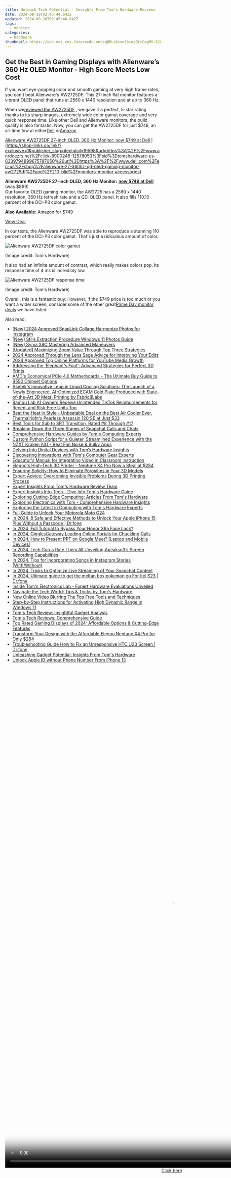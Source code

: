 ```yaml
---
title: Unleash Tech Potential - Insights From Tom's Hardware Reviews
date: 2024-08-19T02:45:44.642Z
updated: 2024-08-20T02:45:44.642Z
tags:
  - monitor
categories:
  - hardware
thumbnail: https://cdn.mos.cms.futurecdn.net/qDMLz6csnZbiosBfrCepMX-320-80.jpg
---
```


## Get the Best in Gaming Displays with Alienware’s 360 Hz OLED Monitor - High Score Meets Low Cost

If you want eye-popping color and smooth gaming at very high frame rates, you can't beat Alienware's AW2725DF. This 27-inch flat monitor features a vibrant OLED panel that runs at 2560 x 1440 resolution and at up to 360 Hz.

 When we[reviewed the AW2725DF](https://tools.techidaily.com) , we gave it a perfect, 5-star rating thanks to its sharp images, extremely wide color gamut coverage and very quick response time. Like other Dell and Alienware monitors, the build quality is also fantastic. Now, you can get the AW2725DF for just $749, an all-time low at either[Dell](https://shop-links.co/link/?exclusive=1&publisher_slug=itechdaily19598&url=https%3A%2F%2Fwww.anrdoezrs.net%2Fclick-8900246-12578053%3Fsid%3Dtomshardware-us-1113735562824450457%26url%3Dhttps%3A%2F%2Fwww.dell.com%2Fen-us%2Fshop%2Falienware-27-360hz-qd-oled-gaming-monitor-aw2725df%2Fapd%2F210-bljd%2Fmonitors-monitor-accessories) or[Amazon](https://target.georiot.com/Proxy.ashx?tsid=45723&GR%5FURL=https%3A%2F%2Famazon.com%2FAlienware-AW2725DF-OLED-Gaming-Monitor%2Fdp%2FB0CZSGWLD5%2Fref%3Dsr%5F1%5F1%5Fsspa%3Ftag%3Dhawk-future-20%26ascsubtag%3Dtomshardware-us-1936168728761959330-20) .

[Alienware AW2725DF 27-inch OLED, 360 Hz Monitor:&nbsp;now $749 at Dell](https://cdn.mos.cms.futurecdn.net/Boc4nZkkoF3eWUKXzup6gE-200-100.jpg "Alienware AW2725DF 27-inch OLED, 360 Hz Monitor:&nbsp;now $749 at Dell") ](https://shop-links.co/link/?exclusive=1&publisher_slug=itechdaily19598&url=https%3A%2F%2Fwww.anrdoezrs.net%2Fclick-8900246-12578053%3Fsid%3Dtomshardware-us-8339794899675787050%26url%3Dhttps%3A%2F%2Fwww.dell.com%2Fen-us%2Fshop%2Falienware-27-360hz-qd-oled-gaming-monitor-aw2725df%2Fapd%2F210-bljd%2Fmonitors-monitor-accessories)

 **Alienware AW2725DF 27-inch OLED, 360 Hz Monitor:** [**now $749 at Dell**](https://shop-links.co/link/?exclusive=1&publisher_slug=itechdaily19598&url=https%3A%2F%2Fwww.anrdoezrs.net%2Fclick-8900246-12578053%3Fsid%3Dtomshardware-us-9430162684725476228%26url%3Dhttps%3A%2F%2Fwww.dell.com%2Fen-us%2Fshop%2Falienware-27-360hz-qd-oled-gaming-monitor-aw2725df%2Fapd%2F210-bljd%2Fmonitors-monitor-accessories) (was $899)  
 Our favorite OLED gaming monitor, the AW2725 has a 2560 x 1440 resolution, 360 Hz refresh rate and a QD-OLED panel. It also fills 110.10 percent of the DCI-P3 color gamut.

**Also Available:** [Amazon for $749](https://tools.techidaily.com)

[View Deal](https://shop-links.co/link/?exclusive=1&publisher_slug=itechdaily19598&url=https%3A%2F%2Fwww.anrdoezrs.net%2Fclick-8900246-12578053%3Fsid%3Dtomshardware-us-8339794899675787050%26url%3Dhttps%3A%2F%2Fwww.dell.com%2Fen-us%2Fshop%2Falienware-27-360hz-qd-oled-gaming-monitor-aw2725df%2Fapd%2F210-bljd%2Fmonitors-monitor-accessories)

 In our tests, the Alienware AW2725DF was able to reproduce a stunning 110 percent of the DCI-P3 color gamut. That's just a ridiculous amount of color.

![Alienware AW2725DF color gamut](https://cdn.mos.cms.futurecdn.net/7MEhVK2D5oVu4xo5hzdHST-320-80.png)

 (Image credit: Tom's Hardware)

 It also had an infinite amount of contrast, which really makes colors pop. Its response time of 4 ms is incredibly low.

![Alienware AW2725DF response time](https://cdn.mos.cms.futurecdn.net/tSxLtxwgWDn23E86NoDYYg-320-80.png)

 (Image credit: Tom's Hardware)

 Overall, this is a fantastic buy. However, if the $749 price is too much or you want a wider screen, consider some of the other great[Prime Day monitor deals](https://tools.techidaily.com) we have listed.

<ins class="adsbygoogle"
     style="display:block"
     data-ad-format="autorelaxed"
     data-ad-client="ca-pub-7571918770474297"
     data-ad-slot="1223367746"></ins>



<ins class="adsbygoogle"
     style="display:block"
     data-ad-client="ca-pub-7571918770474297"
     data-ad-slot="8358498916"
     data-ad-format="auto"
     data-full-width-responsive="true"></ins>

<span class="atpl-alsoreadstyle">Also read:</span>
<div><ul>
<li><a href="https://instagram-videos.techidaily.com/new-2024-approved-snaplink-collage-harmonize-photos-for-instagram/"><u>[New] 2024 Approved  SnapLink Collage  Harmonize Photos for Instagram</u></a></li>
<li><a href="https://extra-approaches.techidaily.com/new-stills-extraction-procedure-windows-11-photos-guide/"><u>[New] Stills Extraction Procedure  Windows 11 Photos Guide</u></a></li>
<li><a href="https://some-approaches.techidaily.com/new-syma-x8c-mastering-advanced-maneuvers/"><u>[New] Syma X8C  Mastering Advanced Maneuvers</u></a></li>
<li><a href="https://extra-guidance.techidaily.com/updated-maximizing-zoom-value-through-top-three-strategies/"><u>[Updated] Maximizing Zoom Value Through Top Three Strategies</u></a></li>
<li><a href="https://fox-direct.techidaily.com/2024-approved-through-the-lens-sage-advice-for-improving-your-edits/"><u>2024 Approved  Through the Lens  Sage Advice for Improving Your Edits</u></a></li>
<li><a href="https://some-tips.techidaily.com/2024-approved-top-online-platforms-for-youtube-media-growth/"><u>2024 Approved  Top Online Platforms for YouTube Media Growth</u></a></li>
<li><a href="https://hardware-tips.techidaily.com/addressing-the-elephants-foot-advanced-strategies-for-perfect-3d-prints/"><u>Addressing the 'Elephant's Foot': Advanced Strategies for Perfect 3D Prints</u></a></li>
<li><a href="https://hardware-tips.techidaily.com/amds-economical-pcie-40-motherboards-the-ultimate-buy-guide-to-b550-chipset-options/"><u>AMD's Economical PCIe 4.0 Motherboards - The Ultimate Buy Guide to B550 Chipset Options</u></a></li>
<li><a href="https://hardware-tips.techidaily.com/aseteks-innovative-leap-in-liquid-cooling-solutions-the-launch-of-a-newly-engineered-ai-optimized-ecam-cold-plate-produced-with-state-of-the-art-3d-metal-pr12/"><u>Asetek's Innovative Leap in Liquid Cooling Solutions: The Launch of a Newly Engineered, AI-Optimized ECAM Cold Plate Produced with State-of-the-Art 3D Metal Printing by Fabric8Labs</u></a></li>
<li><a href="https://hardware-tips.techidaily.com/bambu-lab-a1-owners-receive-unintended-tiktok-reimbursements-for-recent-and-risk-free-units-too/"><u>Bambu Lab A1 Owners Receive Unintended TikTok Reimbursements for Recent and Risk-Free Units Too</u></a></li>
<li><a href="https://hardware-tips.techidaily.com/1723175727359-beat-the-heat-in-style-unbeatable-deal-on-the-best-air-cooler-ever-thermalrights-peerless-assassin-120-se-at-just-33/"><u>Beat the Heat in Style - Unbeatable Deal on the Best Air Cooler Ever, Thermalright's Peerless Assassin 120 SE at Just $33</u></a></li>
<li><a href="https://fox-glue.techidaily.com/best-tools-for-sub-to-srt-transition-rated-8-through-17/"><u>Best Tools for Sub to SRT Transition, Rated #8 Through #17</u></a></li>
<li><a href="https://tiktok-clips.techidaily.com/breaking-down-the-three-stages-of-snapchat-calls-and-chats/"><u>Breaking Down the Three Stages of Snapchat Calls and Chats</u></a></li>
<li><a href="https://hardware-tips.techidaily.com/comprehensive-hardware-guides-by-toms-computing-experts/"><u>Comprehensive Hardware Guides by Tom's Computing Experts</u></a></li>
<li><a href="https://hardware-tips.techidaily.com/custom-python-script-for-a-quieter-streamlined-experience-with-the-nzxt-kraken-aio-beat-fan-noise-and-bulky-apps/"><u>Custom Python Script for a Quieter, Streamlined Experience with the NZXT Kraken AIO - Beat Fan Noise & Bulky Apps</u></a></li>
<li><a href="https://hardware-tips.techidaily.com/delving-into-digital-devices-with-toms-hardware-insights/"><u>Delving Into Digital Devices with Tom’s Hardware Insights</u></a></li>
<li><a href="https://hardware-tips.techidaily.com/discovering-innovations-with-toms-computer-gear-experts/"><u>Discovering Innovations with Tom's Computer Gear Experts</u></a></li>
<li><a href="https://extra-lessons.techidaily.com/educators-manual-for-integrating-video-in-classroom-instruction/"><u>Educator's Manual for Integrating Video in Classroom Instruction</u></a></li>
<li><a href="https://hardware-tips.techidaily.com/elegoos-high-tech-3d-printer-neptune-x4-pro-now-a-steal-at-284/"><u>Elegoo's High-Tech 3D Printer - Neptune X4 Pro Now a Steal at $284</u></a></li>
<li><a href="https://hardware-tips.techidaily.com/ensuring-solidity-how-to-eliminate-porosities-in-your-3d-models/"><u>Ensuring Solidity: How to Eliminate Porosities in Your 3D Models</u></a></li>
<li><a href="https://hardware-tips.techidaily.com/expert-advice-overcoming-invisible-problems-during-3d-printing-process/"><u>Expert Advice: Overcoming Invisible Problems During 3D Printing Process</u></a></li>
<li><a href="https://hardware-tips.techidaily.com/expert-insights-from-toms-hardware-review-team/"><u>Expert Insights From Tom's Hardware Review Team</u></a></li>
<li><a href="https://hardware-tips.techidaily.com/expert-insights-into-tech-dive-into-toms-hardware-guide/"><u>Expert Insights Into Tech - Dive Into Tom's Hardware Guide</u></a></li>
<li><a href="https://hardware-tips.techidaily.com/exploring-cutting-edge-computing-articles-from-toms-hardware/"><u>Exploring Cutting-Edge Computing: Articles From Tom's Hardware</u></a></li>
<li><a href="https://hardware-tips.techidaily.com/exploring-electronics-with-tom-comprehensive-hardware-insights/"><u>Exploring Electronics with Tom - Comprehensive Hardware Insights</u></a></li>
<li><a href="https://hardware-tips.techidaily.com/exploring-the-latest-in-computing-with-toms-hardware-experts/"><u>Exploring the Latest in Computing with Tom's Hardware Experts</u></a></li>
<li><a href="https://easy-unlock-android.techidaily.com/full-guide-to-unlock-your-motorola-moto-g24-by-drfone-android/"><u>Full Guide to Unlock Your Motorola Moto G24</u></a></li>
<li><a href="https://iphone-unlock.techidaily.com/in-2024-8-safe-and-effective-methods-to-unlock-your-apple-iphone-15-plus-without-a-passcode-drfone-by-drfone-ios/"><u>In 2024, 8 Safe and Effective Methods to Unlock Your Apple iPhone 15 Plus Without a Passcode | Dr.fone</u></a></li>
<li><a href="https://unlock-android.techidaily.com/in-2024-full-tutorial-to-bypass-your-honor-x9a-face-lock-by-drfone-android/"><u>In 2024, Full Tutorial to Bypass Your Honor X9a Face Lock?</u></a></li>
<li><a href="https://some-knowledge.techidaily.com/in-2024-gigglesgateway-leading-online-portals-for-chuckling-calls/"><u>In 2024, GigglesGateway  Leading Online Portals for Chuckling Calls</u></a></li>
<li><a href="https://digital-screen-recording.techidaily.com/in-2024-how-to-present-ppt-on-google-meet-laptop-and-mobile-devices/"><u>In 2024, How to Present PPT on Google Meet? [Laptop and Mobile Devices]</u></a></li>
<li><a href="https://video-capture.techidaily.com/in-2024-tech-gurus-rate-them-all-unveiling-apeaksofts-screen-recording-capabilities/"><u>In 2024, Tech Gurus Rate Them All  Unveiling Apeaksoft’s Screen Recording Capabilities</u></a></li>
<li><a href="https://instagram-clips.techidaily.com/in-2024-tips-for-incorporating-songs-in-instagram-stories-withwithout/"><u>In 2024, Tips for Incorporating Songs in Instagram Stories (With/Without)</u></a></li>
<li><a href="https://snapchat-videos.techidaily.com/in-2024-tricks-to-optimize-live-streaming-of-your-snapchat-content/"><u>In 2024, Tricks to Optimize Live Streaming of Your Snapchat Content</u></a></li>
<li><a href="https://android-pokemon-go.techidaily.com/in-2024-ultimate-guide-to-get-the-meltan-box-pokemon-go-for-itel-s23-drfone-by-drfone-virtual-android/"><u>In 2024, Ultimate guide to get the meltan box pokemon go For Itel S23 | Dr.fone</u></a></li>
<li><a href="https://hardware-tips.techidaily.com/inside-toms-electronics-lab-expert-hardware-evaluations-unveiled/"><u>Inside Tom's Electronics Lab - Expert Hardware Evaluations Unveiled</u></a></li>
<li><a href="https://hardware-reviews.techidaily.com/navigate-the-tech-world-tips-and-tricks-by-toms-hardware/"><u>Navigate the Tech World: Tips & Tricks by Tom's Hardware</u></a></li>
<li><a href="https://video-content-creator.techidaily.com/new-online-video-blurring-the-top-free-tools-and-techniques/"><u>New Online Video Blurring The Top Free Tools and Techniques</u></a></li>
<li><a href="https://extra-tips.techidaily.com/step-by-step-instructions-for-activating-high-dynamic-range-in-windows-11/"><u>Step-by-Step Instructions for Activating High Dynamic Range in Windows 11</u></a></li>
<li><a href="https://hardware-tips.techidaily.com/toms-tech-review-insightful-gadget-analysis/"><u>Tom's Tech Review: Insightful Gadget Analysis</u></a></li>
<li><a href="https://hardware-tips.techidaily.com/toms-tech-reviews-comprehensive-guide/"><u>Tom's Tech Reviews: Comprehensive Guide</u></a></li>
<li><a href="https://hardware-tips.techidaily.com/top-rated-gaming-displays-of-2024-affordable-options-and-cutting-edge-features/"><u>Top Rated Gaming Displays of 2024: Affordable Options & Cutting-Edge Features</u></a></li>
<li><a href="https://hardware-tips.techidaily.com/1723125145273-transform-your-design-with-the-affordable-elegoo-neptune-x4-pro-for-only-284/"><u>Transform Your Design with the Affordable Elegoo Neptune X4 Pro for Only $284</u></a></li>
<li><a href="https://howto.techidaily.com/troubleshooting-guide-how-to-fix-an-unresponsive-htc-u23-screen-drfone-by-drfone-fix-android-problems-fix-android-problems/"><u>Troubleshooting Guide How to Fix an Unresponsive HTC U23 Screen | Dr.fone</u></a></li>
<li><a href="https://hardware-tips.techidaily.com/unleashing-gadget-potential-insights-from-toms-hardware/"><u>Unleashing Gadget Potential: Insights From Tom's Hardware</u></a></li>
<li><a href="https://apple-account.techidaily.com/unlock-apple-id-without-phone-number-from-iphone-13-by-drfone-ios/"><u>Unlock Apple ID without Phone Number From iPhone 13</u></a></li>
</ul></div>

<!-- affiliate ads begin -->
<span id="1793213">
					<video width="1080" height="1620" style="cursor:pointer"
           poster="//a.impactradius-go.com/display-clicktoplayimage/1793213.jpeg"
           onclick="if(!this.playClicked){this.play();this.setAttribute('controls',true);this.playClicked=true;}">
	   <source src="//a.impactradius-go.com/display-ad/19135-1793213">
	   <img src="//a.impactradius-go.com/display-clicktoplayimage/1793213.jpeg" style="border: none; height: 100%; width: 100%; object-fit: contain">
	</video>
	<div style="width:1080px;text-align:center"><a href="javascript:window.open(decodeURIComponent('https%3A%2F%2Ftinyland.pxf.io%2Fc%2F5597632%2F1793213%2F19135'), '_blank');void(0);">Click here</a></div>
</span>
<img height="0" width="0" src="https://imp.pxf.io/i/5597632/1793213/19135" style="position:absolute;visibility:hidden;" border="0" />
<!-- affiliate ads end -->